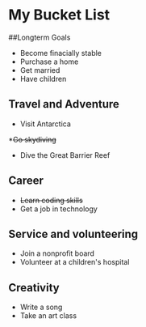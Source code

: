 # My Bucket List

##Longterm Goals
 * Become finacially stable 
 * Purchase a home
 * Get married
 * Have children

## Travel and Adventure
 * Visit Antarctica
 
*~~Go skydiving~~
 * Dive the Great Barrier Reef
 
## Career
 * ~~Learn coding skills~~
 * Get a job in technology

## Service and volunteering
 * Join a nonprofit board
 * Volunteer at a children's hospital
 
## Creativity
* Write a song
* Take an art class
